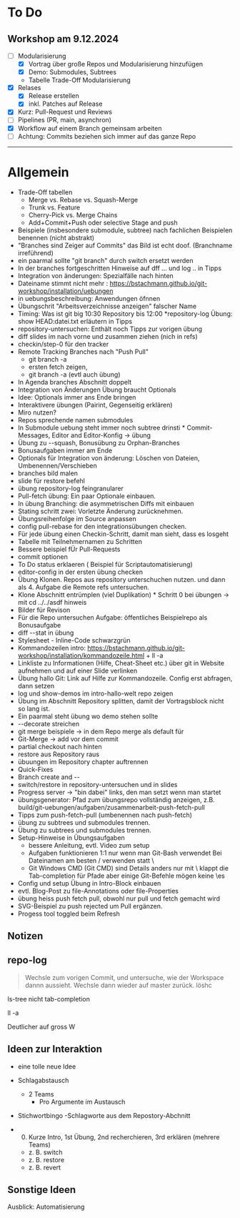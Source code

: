# To Do

## Workshop am 9.12.2024

 * [ ] Modularisierung
    - [x] Vortrag über große Repos und Modularisierung hinzufügen
    - [x] Demo: Submodules, Subtrees
    - Tabelle Trade-Off Modularisierung
 * [x] Relases 
    - [x] Release erstellen
    - [x] inkl. Patches auf Release
 * [x] Kurz: Pull-Request und Reviews
 * [ ] Pipelines (PR, main, asynchron)
 * [x] Workflow auf einem Branch gemeinsam arbeiten
 * [ ] Achtung: Commits beziehen sich immer auf das ganze Repo

-----

# Allgemein

 * Trade-Off tabellen
   - Merge vs. Rebase vs. Squash-Merge
   - Trunk vs. Feature
   - Cherry-Pick vs. Merge Chains
   - Add+Commit+Push oder selective Stage and push
 * Beispiele (insbesondere submodule, subtree) nach fachlichen Beispielen benennen (nicht abstrakt)
 * "Branches sind Zeiger auf Commits" das Bild ist echt doof. (Branchname irreführend)
 * ein paarmal sollte "git branch" durch switch ersetzt werden
 * In der branches fortgeschritten Hinweise auf dff ... und log .. in Tipps
 * Integration von änderungen: Spezialfälle nach hinten 
 * Dateiname stimmt nicht mehr : https://bstachmann.github.io/git-workshop/installation/uebungen
 * in uebungsbeschreibung: Anwendungen öfnnen 
 * Übungschrit "Arbeitsverzeichnisse anzeigen" falscher Name
 * Timing: Was ist git big 10:30 Repository bis 12:00
 *repository-log Übung: show HEAD:datei.txt erläutern in Tipps
 * repository-untersuchen: Enthält noch Tipps zur vorigen übung
 * diff slides im nach vorne und zusammen ziehen (nich in refs)
 * checkin/step-0 für den tracker
 * Remote Tracking Branches nach "Push Pull"
   - git branch -a
   - ersten fetch zeigen,
   - git branch -a (evtl auch übung)
 * In Agenda branches Abschnitt doppelt
 * Integration von Änderungen Übung braucht Optionals
 * Idee: Optionals immer ans Ende bringen
 * Interaktivere übungen (Pairint, Gegenseitig erklären)
 * Miro nutzen?
 * Repos sprechende namen  submodules
 * In Submodule uebung steht immer noch subtree drinsti * Commit-Messages, Editor and Editor-Konfig -> übung
 * Übung zu --squash, Bonusübung zu Orphan-Branches
 * Bonusaufgaben immer am Ende
 * Optionals für Integration von änderung: Löschen von Dateien, Umbenennen/Verschieben
 * branches bild malen
 * slide für restore befehl
 * übung repository-log feingranularer
 * Pull-fetch übung: Ein paar Optionale einbauen.
 * In übung Branching: die asymmetrischen Diffs mit einbauen
 * Stating schritt zwei: Vorletzte Änderung zurücknehmen.
 * Übungsreihenfolge im Source anpassen
 * config pull-rebase for den integrationsübungen checken.
 * Für jede übung einen Checkin-Schritt, damit man sieht, dass es losgeht
 * Tabelle mit Teilnehmernamen zu Schritten
 * Bessere beispiel fÜr Pull-Requests
 * commit optionen
 * To Do status erklaeren
  ( Beispiel für Scriptautomatisierung)
 * editor-config in der ersten übung checken 
 * Übung Klonen. Repos aus repository unterschuchen nutzen. und dann als 4. Aufgabe die Remote refs untersuchen.
 * Klone Abschnitt entrümplen (viel Duplikation) * Schritt 0 bei übungen -> mit cd ../../asdf hinweis
 * Bilder für Revison
 * Für die Repo untersuchen Aufgabe: öffentliches Beispielrepo als Bonusaufgabe
 * diff --stat in übung
 * Stylesheet - Inline-Code schwarzgrün
 * Kommandozeilen intro: https://bstachmann.github.io/git-workshop/installation/kommandozeile.html + ll -a
 * Linkliste zu Informationen (Hilfe, Cheat-Sheet etc.) über git in Website aufnehmen und auf einer Slide verlinken
 * Übung hallo Git: Link auf Hilfe zur Kommandozeile. Config erst abfragen, dann setzen
 * log und show-demos im intro-hallo-welt repo zeigen
 * Übung im Abschnitt Repository splitten, damit der Vortragsblock nicht so lang ist.
 * Ein paarmal steht übung wo demo stehen sollte
 * --decorate streichen
 * git merge beispiele -> in dem Repo merge als default für
 * Git-Merge -> add vor dem commit
 * partial checkout nach hinten
 * restore aus Repository raus
 * übuungen im Repository chapter auftrennen
 * Quick-Fixes
 * Branch create and --
 * switch/restore  in repository-untersuchen und in slides
 * Progress server -> "bin dabei" links, den man setzt wenn man startet
 * übungsgenerator: Pfad zum übungsrepo vollständig anzeigen, z.B. build/git-uebungen/aufgaben/zusammenarbeit-push-fetch-pull
 * Tipps zum push-fetch-pull (umbenennen nach push-fetch)
 * übung zu subtrees und submodules trennen.
 * Übung zu subtrees und submodules trennen.
 * Setup-Hinweise in Übungsaufgaben
   - bessere Anleitung, evtl. Video zum setup
   - Aufgaben funktionieren 1:1 nur wenn man Git-Bash verwendet
     Bei Dateinamen am besten / verwenden statt \
   - Git Windows CMD (Git CMD) sind Details anders
     nur mit \ klappt die Tab-completion für Pfade
     aber einige Git-Befehle mögen keine \es
  * Config und setup Übung in Intro-Block einbauen
  * evtl. Blog-Post zu file-Annotations oder file-Properties
  * übung heiss push fetch pull, obwohl nur pull und fetch gemacht wird
  * SVG-Beispiel zu push rejected um Pull ergänzen.
  * Progess tool toggled beim Refresh



   ## Notizen

## repo-log

>Wechsle zum vorigen Commit, und untersuche, wie der Workspace dannn aussieht. Wechsle dann wieder auf master zurück.
löshc


ls-tree nicht tab-completion

ll -a

Deutlicher auf gross W



## Ideen zur Interaktion
 * eine tolle neue Idee

 * Schlagabstausch
   - 2 Teams
     * Pro Argumente im Austausch
 * Stichwortbingo
   -Schlagworte aus dem Repostory-Abchnitt    
 * 0. Kurze Intro, 1st Übung, 2nd recherchieren, 3rd erklären (mehrere Teams)
   - z. B. switch
   - z. B. restore
   - z. B. revert

## Sonstige Ideen

Ausblick: Automatisierung
    


